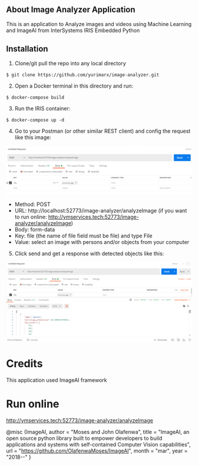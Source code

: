 
## About Image Analyzer Application
This is an application to Analyze images and videos using Machine Learning and ImageAI from InterSystems IRIS Embedded Python  

## Installation
1. Clone/git pull the repo into any local directory

```
$ git clone https://github.com/yurimarx/image-analyzer.git
```

2. Open a Docker terminal in this directory and run:

```
$ docker-compose build
```

3. Run the IRIS container:

```
$ docker-compose up -d 
```

4. Go to your Postman (or other similar REST client) and config the request like this image:

![Request Image Analysis input](https://github.com/yurimarx/image-analyzer/raw/main/postman_input.png "Request Image Analysis input")

- Method: POST
- URL: http://localhost:52773/image-analyzer/analyzeImage (if you want to run online: http://ymservices.tech:52773/image-analyzer/analyzeImage)
- Body: form-data
- Key: file (the name of file field must be file) and type File 
- Value: select an image with persons and/or objects from your computer

5. Click send and get a response with detected objects like this:

![Request Image Analysis output](https://github.com/yurimarx/image-analyzer/raw/main/postman_output.png "Request Image Analysis output")


# Credits
This application used ImageAI framework

# Run online
http://ymservices.tech:52773/image-analyzer/analyzeImage

@misc {ImageAI,
    author = "Moses and John Olafenwa",
    title  = "ImageAI, an open source python library built to empower developers to build applications and systems  with self-contained Computer Vision capabilities",
    url    = "https://github.com/OlafenwaMoses/ImageAI",
    month  = "mar",
    year   = "2018--"
}